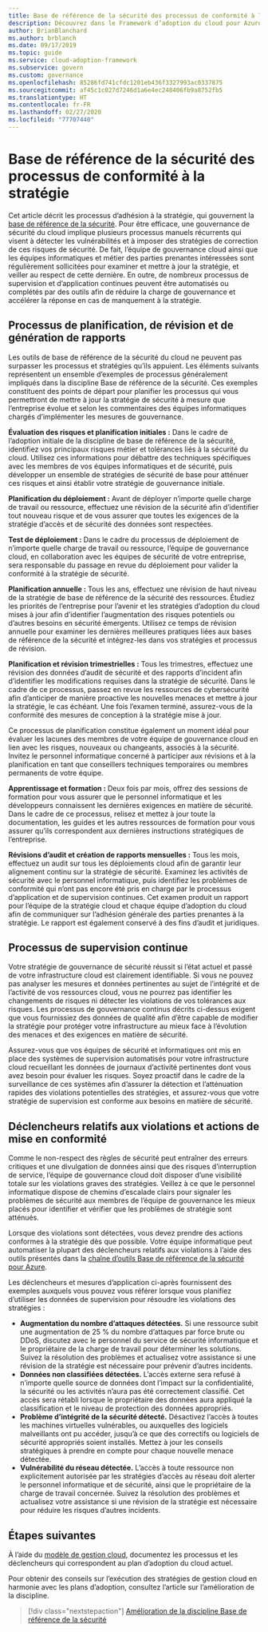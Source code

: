 ```yaml
---
title: Base de référence de la sécurité des processus de conformité à la stratégie
description: Découvrez dans le Framework d’adoption du cloud pour Azure une approche de création de processus qui vont dans le sens d’une discipline de gouvernance de base de référence des identités.
author: BrianBlanchard
ms.author: brblanch
ms.date: 09/17/2019
ms.topic: guide
ms.service: cloud-adoption-framework
ms.subservice: govern
ms.custom: governance
ms.openlocfilehash: 85286fd741cfdc1201eb436f3327993ac0337875
ms.sourcegitcommit: af45c1c027d7246d1a6e4ec248406fb9a8752fb5
ms.translationtype: HT
ms.contentlocale: fr-FR
ms.lasthandoff: 02/27/2020
ms.locfileid: "77707440"
---
```

# <a name="security-baseline-policy-compliance-processes"></a>Base de référence de la sécurité des processus de conformité à la stratégie

Cet article décrit les processus d’adhésion à la stratégie, qui gouvernent la [base de référence de la sécurité](./index.md). Pour être efficace, une gouvernance de sécurité du cloud implique plusieurs processus manuels récurrents qui visent à détecter les vulnérabilités et à imposer des stratégies de correction de ces risques de sécurité. De fait, l’équipe de gouvernance cloud ainsi que les équipes informatiques et métier des parties prenantes intéressées sont régulièrement sollicitées pour examiner et mettre à jour la stratégie, et veiller au respect de cette dernière. En outre, de nombreux processus de supervision et d’application continues peuvent être automatisés ou complétés par des outils afin de réduire la charge de gouvernance et accélérer la réponse en cas de manquement à la stratégie.

## <a name="planning-review-and-reporting-processes"></a>Processus de planification, de révision et de génération de rapports

Les outils de base de référence de la sécurité du cloud ne peuvent pas surpasser les processus et stratégies qu’ils appuient. Les éléments suivants représentent un ensemble d’exemples de processus généralement impliqués dans la discipline Base de référence de la sécurité. Ces exemples constituent des points de départ pour planifier les processus qui vous permettront de mettre à jour la stratégie de sécurité à mesure que l’entreprise évolue et selon les commentaires des équipes informatiques chargés d’implémenter les mesures de gouvernance.

**Évaluation des risques et planification initiales :** Dans le cadre de l’adoption initiale de la discipline de base de référence de la sécurité, identifiez vos principaux risques métier et tolérances liés à la sécurité du cloud. Utilisez ces informations pour débattre des techniques spécifiques avec les membres de vos équipes informatiques et de sécurité, puis développer un ensemble de stratégies de sécurité de base pour atténuer ces risques et ainsi établir votre stratégie de gouvernance initiale.

**Planification du déploiement :** Avant de déployer n’importe quelle charge de travail ou ressource, effectuez une révision de la sécurité afin d’identifier tout nouveau risque et de vous assurer que toutes les exigences de la stratégie d’accès et de sécurité des données sont respectées.

**Test de déploiement :** Dans le cadre du processus de déploiement de n’importe quelle charge de travail ou ressource, l’équipe de gouvernance cloud, en collaboration avec les équipes de sécurité de votre entreprise, sera responsable du passage en revue du déploiement pour valider la conformité à la stratégie de sécurité.

**Planification annuelle :** Tous les ans, effectuez une révision de haut niveau de la stratégie de base de référence de la sécurité des ressources. Étudiez les priorités de l’entreprise pour l’avenir et les stratégies d’adoption du cloud mises à jour afin d’identifier l’augmentation des risques potentiels ou d’autres besoins en sécurité émergents. Utilisez ce temps de révision annuelle pour examiner les dernières meilleures pratiques liées aux bases de référence de la sécurité et intégrez-les dans vos stratégies et processus de révision.

**Planification et révision trimestrielles :** Tous les trimestres, effectuez une révision des données d’audit de sécurité et des rapports d’incident afin d’identifier les modifications requises dans la stratégie de sécurité. Dans le cadre de ce processus, passez en revue les ressources de cybersécurité afin d’anticiper de manière proactive les nouvelles menaces et mettre à jour la stratégie, le cas échéant. Une fois l’examen terminé, assurez-vous de la conformité des mesures de conception à la stratégie mise à jour.

Ce processus de planification constitue également un moment idéal pour évaluer les lacunes des membres de votre équipe de gouvernance cloud en lien avec les risques, nouveaux ou changeants, associés à la sécurité. Invitez le personnel informatique concerné à participer aux révisions et à la planification en tant que conseillers techniques temporaires ou membres permanents de votre équipe.

**Apprentissage et formation :** Deux fois par mois, offrez des sessions de formation pour vous assurer que le personnel informatique et les développeurs connaissent les dernières exigences en matière de sécurité. Dans le cadre de ce processus, relisez et mettez à jour toute la documentation, les guides et les autres ressources de formation pour vous assurer qu’ils correspondent aux dernières instructions stratégiques de l’entreprise.

**Révisions d’audit et création de rapports mensuelles :** Tous les mois, effectuez un audit sur tous les déploiements cloud afin de garantir leur alignement continu sur la stratégie de sécurité. Examinez les activités de sécurité avec le personnel informatique, puis identifiez les problèmes de conformité qui n’ont pas encore été pris en charge par le processus d’application et de supervision continues. Cet examen produit un rapport pour l’équipe de la stratégie cloud et chaque équipe d’adoption du cloud afin de communiquer sur l’adhésion générale des parties prenantes à la stratégie. Le rapport est également conservé à des fins d’audit et juridiques.

## <a name="ongoing-monitoring-processes"></a>Processus de supervision continue

Votre stratégie de gouvernance de sécurité réussit si l’état actuel et passé de votre infrastructure cloud est clairement identifiable. Si vous ne pouvez pas analyser les mesures et données pertinentes au sujet de l’intégrité et de l’activité de vos ressources cloud, vous ne pourrez pas identifier les changements de risques ni détecter les violations de vos tolérances aux risques. Les processus de gouvernance continus décrits ci-dessus exigent que vous fournissiez des données de qualité afin d’être capable de modifier la stratégie pour protéger votre infrastructure au mieux face à l’évolution des menaces et des exigences en matière de sécurité.

Assurez-vous que vos équipes de sécurité et informatiques ont mis en place des systèmes de supervision automatisés pour votre infrastructure cloud recueillant les données de journaux d’activité pertinentes dont vous avez besoin pour évaluer les risques. Soyez proactif dans le cadre de la surveillance de ces systèmes afin d’assurer la détection et l’atténuation rapides des violations potentielles des stratégies, et assurez-vous que votre stratégie de supervision est conforme aux besoins en matière de sécurité.

## <a name="violation-triggers-and-enforcement-actions"></a>Déclencheurs relatifs aux violations et actions de mise en conformité

Comme le non-respect des règles de sécurité peut entraîner des erreurs critiques et une divulgation de données ainsi que des risques d’interruption de service, l’équipe de gouvernance cloud doit disposer d’une visibilité totale sur les violations graves des stratégies. Veillez à ce que le personnel informatique dispose de chemins d’escalade clairs pour signaler les problèmes de sécurité aux membres de l’équipe de gouvernance les mieux placés pour identifier et vérifier que les problèmes de stratégie sont atténués.

Lorsque des violations sont détectées, vous devez prendre des actions conformes à la stratégie dès que possible. Votre équipe informatique peut automatiser la plupart des déclencheurs relatifs aux violations à l’aide des outils présentés dans la [chaîne d’outils Base de référence de la sécurité pour Azure](./toolchain.md).

Les déclencheurs et mesures d’application ci-après fournissent des exemples auxquels vous pouvez vous référer lorsque vous planifiez d’utiliser les données de supervision pour résoudre les violations des stratégies :

- **Augmentation du nombre d’attaques détectées.** Si une ressource subit une augmentation de 25 % du nombre d’attaques par force brute ou DDoS, discutez avec le personnel du service de sécurité informatique et le propriétaire de la charge de travail pour déterminer les solutions. Suivez la résolution des problèmes et actualisez votre assistance si une révision de la stratégie est nécessaire pour prévenir d’autres incidents.
- **Données non classifiées détectées.** L’accès externe sera refusé à n’importe quelle source de données dont l’impact sur la confidentialité, la sécurité ou les activités n’aura pas été correctement classifié. Cet accès sera rétabli lorsque le propriétaire des données aura appliqué la classification et le niveau de protection des données appropriés.
- **Problème d’intégrité de la sécurité détecté.** Désactivez l’accès à toutes les machines virtuelles vulnérables, ou auxquelles des logiciels malveillants ont pu accéder, jusqu’à ce que des correctifs ou logiciels de sécurité appropriés soient installés. Mettez à jour les conseils stratégiques à prendre en compte pour chaque nouvelle menace détectée.
- **Vulnérabilité du réseau détectée.** L’accès à toute ressource non explicitement autorisée par les stratégies d’accès au réseau doit alerter le personnel informatique et de sécurité, ainsi que le propriétaire de la charge de travail concernée. Suivez la résolution des problèmes et actualisez votre assistance si une révision de la stratégie est nécessaire pour réduire les risques d’autres incidents.

## <a name="next-steps"></a>Étapes suivantes

À l’aide du [modèle de gestion cloud](./template.md), documentez les processus et les déclencheurs qui correspondent au plan d’adoption du cloud actuel.

Pour obtenir des conseils sur l’exécution des stratégies de gestion cloud en harmonie avec les plans d’adoption, consultez l’article sur l’amélioration de la discipline.

> [!div class="nextstepaction"]
> [Amélioration de la discipline Base de référence de la sécurité](./discipline-improvement.md)
